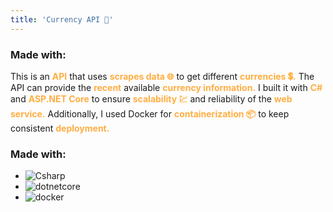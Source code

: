 ```yaml
---
title: 'Currency API 💱'
---
```


### Made with:

This is an <span style="color:#ffae42">**API**</span> that uses <span style="color:#ffae42">**scrapes data 🌐**</span> to get different <span style="color:#ffae42">**currencies 💲.**</span>
The API can provide the <span style="color:#ffae42">**recent**</span> available <span style="color:#ffae42">**currency information.**</span>
 I built it with <span style="color:#ffae42">**C#**</span> and <span style="color:#ffae42">**ASP.NET Core**</span> to ensure <span style="color:#ffae42">**scalability 💹**</span> and reliability of the <span style="color:#ffae42">**web service.**</span> Additionally, I used Docker for <span style="color:#ffae42">**containerization 📦**</span> to keep consistent <span style="color:#ffae42">**deployment.**</span> 
### Made with:
- ![Csharp](https://img.shields.io/badge/Csharp-3572B0)
- ![dotnetcore](https://img.shields.io/badge/.Net-00B4D8)
- ![docker](https://img.shields.io/badge/Docker-02G471F)
